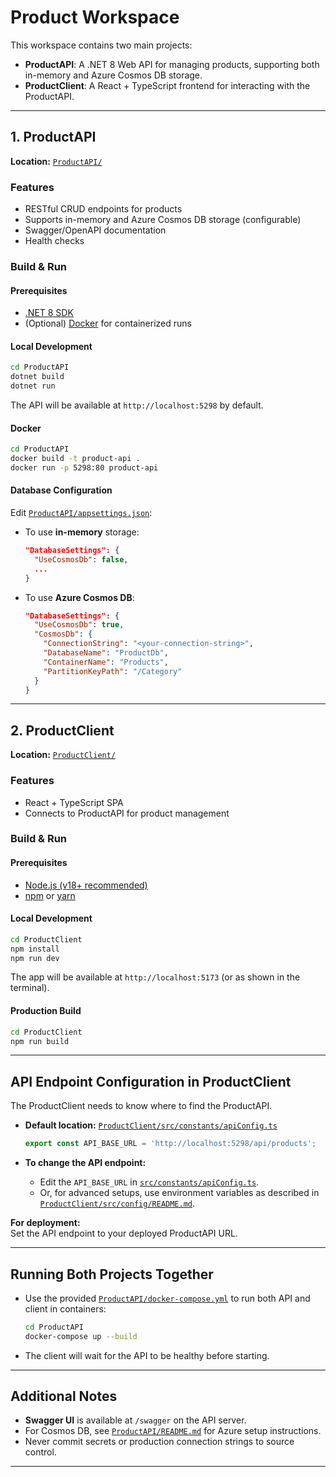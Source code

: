 # Product Workspace

This workspace contains two main projects:

- **ProductAPI**: A .NET 8 Web API for managing products, supporting both in-memory and Azure Cosmos DB storage.
- **ProductClient**: A React + TypeScript frontend for interacting with the ProductAPI.

---

## 1. ProductAPI

**Location:** [`ProductAPI/`](ProductAPI/)

### Features

- RESTful CRUD endpoints for products
- Supports in-memory and Azure Cosmos DB storage (configurable)
- Swagger/OpenAPI documentation
- Health checks

### Build & Run

#### Prerequisites

- [.NET 8 SDK](https://dotnet.microsoft.com/download/dotnet/8.0)
- (Optional) [Docker](https://www.docker.com/) for containerized runs

#### Local Development

```sh
cd ProductAPI
dotnet build
dotnet run
```

The API will be available at `http://localhost:5298` by default.

#### Docker

```sh
cd ProductAPI
docker build -t product-api .
docker run -p 5298:80 product-api
```

#### Database Configuration

Edit [`ProductAPI/appsettings.json`](ProductAPI/appsettings.json):

- To use **in-memory** storage:
  ```json
  "DatabaseSettings": {
    "UseCosmosDb": false,
    ...
  }
  ```
- To use **Azure Cosmos DB**:
  ```json
  "DatabaseSettings": {
    "UseCosmosDb": true,
    "CosmosDb": {
      "ConnectionString": "<your-connection-string>",
      "DatabaseName": "ProductDb",
      "ContainerName": "Products",
      "PartitionKeyPath": "/Category"
    }
  }
  ```

---

## 2. ProductClient

**Location:** [`ProductClient/`](ProductClient/)

### Features

- React + TypeScript SPA
- Connects to ProductAPI for product management

### Build & Run

#### Prerequisites

- [Node.js (v18+ recommended)](https://nodejs.org/)
- [npm](https://www.npmjs.com/) or [yarn](https://yarnpkg.com/)

#### Local Development

```sh
cd ProductClient
npm install
npm run dev
```

The app will be available at `http://localhost:5173` (or as shown in the terminal).

#### Production Build

```sh
cd ProductClient
npm run build
```

---

## API Endpoint Configuration in ProductClient

The ProductClient needs to know where to find the ProductAPI.

- **Default location:** [`ProductClient/src/constants/apiConfig.ts`](ProductClient/src/constants/apiConfig.ts)
  ```ts
  export const API_BASE_URL = 'http://localhost:5298/api/products';
  ```

- **To change the API endpoint:**
  - Edit the `API_BASE_URL` in [`src/constants/apiConfig.ts`](ProductClient/src/constants/apiConfig.ts).
  - Or, for advanced setups, use environment variables as described in [`ProductClient/src/config/README.md`](ProductClient/src/config/README.md).

**For deployment:**  
Set the API endpoint to your deployed ProductAPI URL.

---

## Running Both Projects Together

- Use the provided [`ProductAPI/docker-compose.yml`](ProductAPI/docker-compose.yml) to run both API and client in containers:
  ```sh
  cd ProductAPI
  docker-compose up --build
  ```
- The client will wait for the API to be healthy before starting.

---

## Additional Notes

- **Swagger UI** is available at `/swagger` on the API server.
- For Cosmos DB, see [`ProductAPI/README.md`](ProductAPI/README.md) for Azure setup instructions.
- Never commit secrets or production connection strings to source control.

---